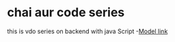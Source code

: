 # chai aur code series 

this is vdo series on backend with java Script 
-[Model link](https://app.eraser.io/workspace/CvOvIQZcH2xIwXoSODyb?origin=share&elements=2ib6Z9PRYUlLaKwxqZ-chw)